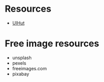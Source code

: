 # Resources

- [UIHut](https://www.uihut.com/)

# Free image resources

- unsplash
- pexels
- freeimages.com
- pixabay